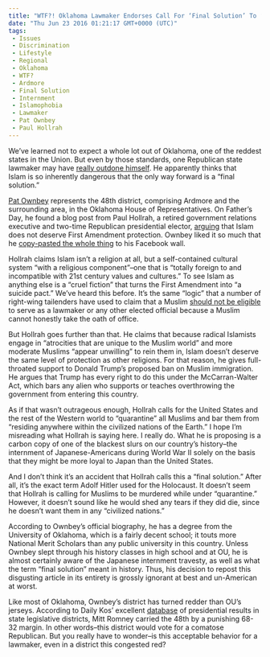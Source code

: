 ```yaml
---
title: "WTF?! Oklahoma Lawmaker Endorses Call For ‘Final Solution’ To ‘Radical Islam’"
date: "Thu Jun 23 2016 01:21:17 GMT+0000 (UTC)"
tags: 
 - Issues
 - Discrimination
 - Lifestyle
 - Regional
 - Oklahoma
 - WTF?
 - Ardmore
 - Final Solution
 - Internment
 - Islamophobia
 - Lawmaker
 - Pat Ownbey
 - Paul Hollrah
---
```

<p><!--OffDef--></p><p><!--Ads1--></p><p>We&#x2019;ve learned not to expect a whole lot out of Oklahoma, one of the reddest states in the Union. But even by those standards, one Republican state lawmaker may have <a href="http://thinkprogress.org/politics/2016/06/21/3790697/oklahoma-lawmaker-islam-final-solution/" onclick="__gaTracker(&apos;send&apos;, &apos;event&apos;, &apos;outbound-article&apos;, &apos;http://thinkprogress.org/politics/2016/06/21/3790697/oklahoma-lawmaker-islam-final-solution/&apos;, &apos;really outdone himself&apos;);">really outdone himself</a>. He apparently thinks that Islam&#xA0;is so inherently dangerous that the only way forward is a &#x201C;final solution.&#x201D;</p><p><a href="http://www.okhouse.gov/District.aspx?District=48" onclick="__gaTracker(&apos;send&apos;, &apos;event&apos;, &apos;outbound-article&apos;, &apos;http://www.okhouse.gov/District.aspx?District=48&apos;, &apos;Pat Ownbey&apos;);">Pat Ownbey</a> represents the 48th district, comprising Ardmore and the surrounding area, in the Oklahoma House of Representatives. On Father&#x2019;s Day, he found a blog post from Paul Hollrah, a retired government relations executive and two-time Republican presidential elector, <a href="http://www.orderofephors.com/?p=2350" onclick="__gaTracker(&apos;send&apos;, &apos;event&apos;, &apos;outbound-article&apos;, &apos;http://www.orderofephors.com/?p=2350&apos;, &apos;arguing&apos;);">arguing</a> that Islam does not deserve First Amendment protection. Ownbey liked it so much that he <a href="https://www.facebook.com/pat.ownbey/posts/10206644960185855" onclick="__gaTracker(&apos;send&apos;, &apos;event&apos;, &apos;outbound-article&apos;, &apos;https://www.facebook.com/pat.ownbey/posts/10206644960185855&apos;, &apos;copy-pasted the whole thing&apos;);">copy-pasted the whole thing</a> to his Facebook wall.</p><p>Hollrah claims&#xA0;Islam isn&#x2019;t a religion at all, but a self-contained cultural system &#x201C;with a religious component&#x201D;&#x2013;one that is &#x201C;totally foreign to and incompatible with 21st century values and cultures.&#x201D; To see Islam as anything else is a &#x201C;cruel fiction&#x201D; that turns the First Amendment into &#x201C;a suicide pact.&#x201D;&#xA0;We&#x2019;ve heard this before. It&#x2019;s the same &#x201C;logic&#x201D; that a number of right-wing tailenders have used to claim that&#xA0;a Muslim <a href="http://www.liberalamerica.org/2015/02/24/larry-klayman-thinks-obama-cant-honestly-take-oath-of-office-because-hes-a-muslim/">should not be eligible</a> to serve as a lawmaker or any other elected official because a Muslim cannot honestly take the oath of office.</p><p>But Hollrah goes further than that. He claims that because radical Islamists engage in &#x201C;atrocities that are unique to the Muslim world&#x201D; and more moderate Muslims &#x201C;appear unwilling&#x201D; to rein them in, Islam doesn&#x2019;t deserve the same level of protection as other religions. For that reason, he gives full-throated support to Donald Trump&#x2019;s proposed ban on Muslim immigration. He argues that Trump has every right to do this under the McCarran-Walter Act, which bars any alien who supports or teaches overthrowing the government from entering this country.</p><p>As if that wasn&#x2019;t outrageous enough, Hollrah calls for the United States and the rest of the Western world to&#xA0;&#x201C;quarantine&#x201D; all Muslims and bar them from &#x201C;residing anywhere within the civilized nations of the Earth.&#x201D;&#xA0;I hope I&#x2019;m misreading what Hollrah is saying here. I really do. What he is proposing is a carbon copy of one of the&#xA0;blackest slurs&#xA0;on our country&#x2019;s history&#x2013;the internment of Japanese-Americans during World War II solely on the basis that they might be more loyal to Japan than the United States.</p><p>And I don&#x2019;t think it&#x2019;s an accident that Hollrah calls this a &#x201C;final solution.&#x201D; After all, it&#x2019;s the exact term Adolf Hitler used for the Holocaust. It doesn&#x2019;t seem that Hollrah is calling for Muslims to be murdered while under &#x201C;quarantine.&#x201D; However, it doesn&#x2019;t sound like he would shed any tears if they did die, since he doesn&#x2019;t want them in any &#x201C;civilized nations.&#x201D;</p><p>According to Ownbey&#x2019;s&#xA0;official biography, he has a degree from the University of Oklahoma, which is a fairly decent school; it touts more National Merit Scholars than any public university in this country.&#xA0;Unless Ownbey slept through his history classes in high school and at OU, he is almost certainly aware of the Japanese internment travesty, as well as what the term &#x201C;final solution&#x201D; meant in history. Thus, his decision to repost this disgusting article in its entirety is grossly ignorant at best and un-American at worst.</p><p><!--Ads2--></p><p>Like most of Oklahoma, Ownbey&#x2019;s district has turned&#xA0;redder than OU&#x2019;s jerseys. According to Daily Kos&#x2019; excellent <a href="https://docs.google.com/spreadsheets/d/1YZRfFiCDBEYB7M18fDGLH8IrmyMQGdQKqpOu9lLvmdo/edit#gid=314107695" onclick="__gaTracker(&apos;send&apos;, &apos;event&apos;, &apos;outbound-article&apos;, &apos;https://docs.google.com/spreadsheets/d/1YZRfFiCDBEYB7M18fDGLH8IrmyMQGdQKqpOu9lLvmdo/edit#gid=314107695&apos;, &apos;database&apos;);">database</a> of presidential results in state legislative districts, Mitt Romney carried the 48th by a punishing 68-32 margin. In other words&#x2013;this district would vote for a comatose Republican. But you really have to wonder&#x2013;is this acceptable behavior for a lawmaker, even in a district this congested red?</p>